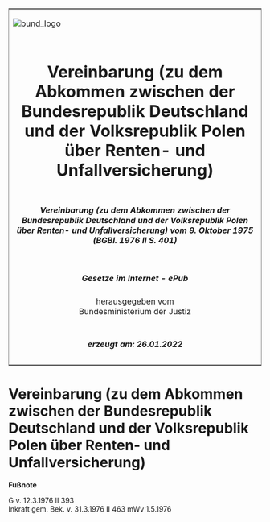 <span id="DECKBLATT.html"></span>

<table border="0" frame="border" width="100%">

<tr valign="top">

<td align="left">

![bund\_logo](BfJ_2021_Web_de_de.gif)

</td>

<td align="right">

 

</td>

</tr>

<tr align="center" valign="middle">

<td colspan="2">

# Vereinbarung (zu dem Abkommen zwischen der Bundesrepublik Deutschland und der Volksrepublik Polen über Renten- und Unfallversicherung)

</td>

</tr>

<tr align="center" valign="middle">

<td colspan="2">

##### Vereinbarung (zu dem Abkommen zwischen der Bundesrepublik Deutschland und der Volksrepublik Polen über Renten- und Unfallversicherung) vom 9. Oktober 1975 (BGBl. 1976 II S. 401)

</td>

</tr>

<tr align="center" valign="middle">

<td colspan="2">

  
  

##### Gesetze im Internet - ePub  
  
herausgegeben vom  
Bundesministerium der Justiz

</td>

</tr>

<tr align="center" valign="bottom">

<td colspan="2">

  
  

##### erzeugt am: 26.01.2022

</td>

</tr>

</table>

<span id="BJNR204010976.html"></span>

# Vereinbarung (zu dem Abkommen zwischen der Bundesrepublik Deutschland und der Volksrepublik Polen über Renten- und Unfallversicherung)

<div>

  
**Fußnote**

<div class="jnhtml">

<div>

<div class="jurAbsatz">

G v. 12.3.1976 II 393  
Inkraft gem. Bek. v. 31.3.1976 II 463 mWv 1.5.1976

</div>

</div>

</div>

</div>
